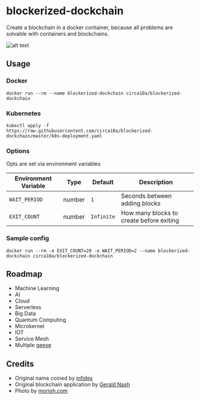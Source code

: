 # blockerized-dockchain

Create a blockchain in a docker container, because all problems are solvable with containers and blockchains.

![alt text](https://i.imgur.com/vRLEtBr.jpg)

## Usage

### Docker

```shell
docker run --rm --name blockerized-dockchain circa10a/blockerized-dockchain
```

### Kubernetes

```shell
kubectl apply -f https://raw.githubusercontent.com/circa10a/blockerized-dockchain/master/k8s-deployment.yaml
```

### Options

Opts are set via environment variables

| Environment Variable | Type   | Default    | Description                               |
|----------------------|--------|------------|-------------------------------------------|
| `WAIT_PERIOD`        | number | `1`        | Seconds between adding blocks             |
| `EXIT_COUNT`         | number | `Infinite` | How many blocks to create before exiting  |

### Sample config

```shell
docker run --rm -e EXIT_COUNT=20 -e WAIT_PERIOD=2 --name blockerized-dockchain circa10a/blockerized-dockchain
```

## Roadmap

- Machine Learning
- AI
- Cloud
- Serverless
- Big Data
- Quantum Computing
- Microkernel
- IOT
- Service Mesh
- Multiple [geese](https://golang.org/pkg/go/build/#hdr-Go_Path)

## Credits

- Original name coined by [infidex](https://github.com/infidex)
- Original blockchain application by [Gerald Nash](https://medium.com/@aunyks)
- Photo by [morioh.com](https://morioh.com/p/b46e20454368)
